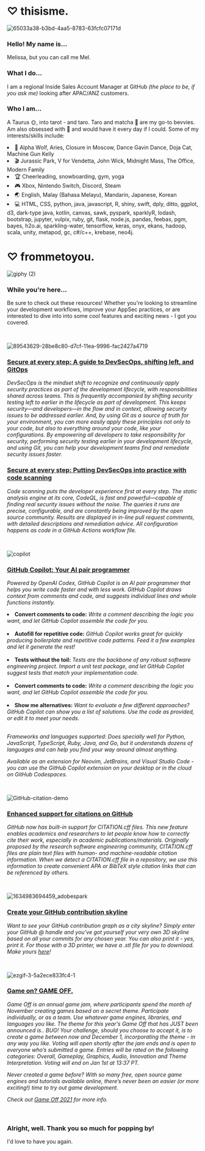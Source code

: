 # ♡ thisisme.
![65033a38-b3bd-4aa5-8783-63fcfc07171d](https://user-images.githubusercontent.com/48047079/138720997-be3c2f9d-514d-401b-9dee-5a9f9866ca44.gif)

### Hello! My name is...
Melissa, but you can call me Mel. 

### What I do... 
I am a regional Inside Sales Account Manager at GitHub <i>(the place to be, if you ask me)</i> looking after APAC/ANZ customers.

### Who I am...

A Taurus 🌞, into tarot - and taro. Taro and matcha 🍵 are my go-to bevvies. Am also obsessed with 🍣 and would have it every day if I could. Some of my interests/skills include:
<li>🎸 Alpha Wolf, Aries, Closure in Moscow, Dance Gavin Dance, Doja Cat, Machine Gun Kelly</li>
<li>🎬 Jurassic Park, V for Vendetta, John Wick, Midnight Mass, The Office, Modern Family</li>
<li>🏆 Cheerleading, snowboarding, gym, yoga</li>
<li>🎮 Xbox, Nintendo Switch, Discord, Steam</li>
<li>🌏 English, Malay (Bahasa Melayu), Mandarin, Japanese, Korean</li>
<li>💻 HTML, CSS, python, java, javascript, R, shiny, swift, dply, ditto, ggplot, d3, dark-type java, kotlin, canvas, sawk, pyspark, sparklyR, lodash, bootstrap, jupyter, vulpix, ruby, git, flask, node.js, pandas, feebas, pgm, bayes, h2o.ai, sparkling-water, tensorflow, keras, onyx, ekans, hadoop, scala, unity, metapod, gc, c#/c++, krebase, neo4j.</li>

# ♡ frommetoyou.
![giphy (2)](https://user-images.githubusercontent.com/48047079/139785348-d4dc47c3-b70b-40bc-b51c-490042f27563.gif)

### While you're here...
Be sure to check out these resources! Whether you're looking to streamline your development workflows, improve your AppSec practices, or are interested to dive into into some cool features and exciting news - I got you covered.

<br>

![89543629-28be8c80-d7cf-11ea-9996-fac2427a4719](https://user-images.githubusercontent.com/48047079/139782967-e4881fea-a305-465f-b88d-1bac84c6aa94.png)

### [Secure at every step: A guide to DevSecOps, shifting left, and GitOps](https://github.blog/2020-08-13-secure-at-every-step-a-guide-to-devsecops-shifting-left-and-gitops/) 

<i>DevSecOps is the mindset shift to recognize and continuously apply security practices as part of the development lifecycle, with responsibilities shared across teams. This is frequently accompanied by shifting security testing left to earlier in the lifecycle as part of development. This keeps security—and developers—in the flow and in context, allowing security issues to be addressed earlier. And, by using Git as a source of truth for your environment, you can more easily apply these principles not only to your code, but also to everything around your code, like your configurations. By empowering all developers to take responsibility for security, performing security testing earlier in your development lifecycle, and using Git, you can help your development teams find and remediate security issues faster.</i>

### [Secure at every step: Putting DevSecOps into practice with code scanning](https://github.blog/2020-08-27-secure-at-every-step-putting-devsecops-into-practice-with-code-scanning/)

<i>Code scanning puts the developer experience first at every step. The static analysis engine at its core, CodeQL, is fast and powerful—capable of finding real security issues without the noise. The queries it runs are precise, configurable, and are constantly being improved by the open source community. Results are displayed in in-line pull request comments, with detailed descriptions and remediation advice. All configuration happens as code in a GitHub Actions workflow file.</i>

<br>

![copilot](https://user-images.githubusercontent.com/48047079/139963509-db6fe679-7c3d-4ec4-a2c0-56b0d2b71d78.png)

### [GitHub Copilot: Your AI pair programmer](https://copilot.github.com/)

<i>Powered by OpenAI Codex, GitHub Copilot is an AI pair programmer that helps you write code faster and with less work. GitHub Copilot draws context from comments and code, and suggests individual lines and whole functions instantly.</i>

<li><b>Convert comments to code:</b> <i>Write a comment describing the logic you want, and let GitHub Copilot assemble the code for you.</i></li>
<br>
<li><b>Autofill for repetitive code:</b> <i>GitHub Copilot works great for quickly producing boilerplate and repetitive code patterns. Feed it a few examples and let it generate the rest!</i></li>
<br>
<li><b>Tests without the toil:</b> <i>Tests are the backbone of any robust software engineering project. Import a unit test package, and let GitHub Copilot suggest tests that match your implementation code.</i></li>
<br>
<li><b>Convert comments to code:</b> <i>Write a comment describing the logic you want, and let GitHub Copilot assemble the code for you.</i></li>
<br>
<li><b>Show me alternatives:</b> <i>Want to evaluate a few different approaches? GitHub Copilot can show you a list of solutions. Use the code as provided, or edit it to meet your needs.</i></li>
  
<br>

<i>Frameworks and languages supported: Does specially well for Python, JavaScript, TypeScript, Ruby, Java, and Go, but it understands dozens of languages and can help you find your way around almost anything.</i>

<i>Available as an extension for Neovim, JetBrains, and Visual Studio Code - you can use the GitHub Copilot extension on your desktop or in the cloud on GitHub Codespaces.</i>
  
<br>
  
![GitHub-citation-demo](https://user-images.githubusercontent.com/48047079/139968623-8dbee679-25ec-4bf0-b1d1-efeec1221276.gif)

### [Enhanced support for citations on GitHub](https://github.blog/2021-08-19-enhanced-support-citations-github)
  
<i>GitHub now has built-in support for CITATION.cff files. This new feature enables academics and researchers to let people know how to correctly cite their work, especially in academic publications/materials. Originally proposed by the research software engineering community, CITATION.cff files are plain text files with human- and machine-readable citation information. When we detect a CITATION.cff file in a repository, we use this information to create convenient APA or BibTeX style citation links that can be referenced by others.</i>

<br>
  
![1634983694459_adobespark](https://user-images.githubusercontent.com/48047079/139962739-7715d9aa-b4ca-4a66-b097-f2927b3f8cf8.jpeg)

### [Create your GitHub contribution skyline](https://skyline.github.com/)

<i>Want to see your GitHub contribution graph as a city skyline? Simply enter your GitHub @ handle and you've got yourself your very own 3D skyline based on all your commits for any chosen year. You can also print it - yes, print it. For those with a 3D printer, we have a .stl file for you to download. Make yours [here](https://lnkd.in/g4whEPV)!</i>

<br>

![ezgif-3-5a2ece833fc4-1](https://user-images.githubusercontent.com/48047079/139960618-b77dec6c-0d68-4c88-a49c-f7cf08cac931.gif)

### [Game on? GAME OFF.](https://github.blog/2021-11-01-game-off-2021-theme-announcement/)

<i>Game Off is an annual game jam, where participants spend the month of November creating games based on a secret theme. Participate individually, or as a team. Use whatever game engines, libraries, and languages you like. The theme for this year's Game Off that has JUST been announced is.. BUG! Your challenge, should you choose to accept it, is to create a game between now and December 1, incorporating the theme - in any way you like. Voting will open shortly after the jam ends and is open to everyone who’s submitted a game. Entries will be rated on the following categories: Overall, Gameplay, Graphics, Audio, Innovation and Theme Interpretation. Voting will end on Jan 1st at 13:37 PT.
  
Never created a game before? With so many free, open source game engines and tutorials available online, there’s never been an easier (or more exciting!) time to try out game development.

Check out [Game Off 2021](https://itch.io/jam/game-off-2021) for more info.</i>
<br>
<br>
<br>
### Alright, well. Thank you so much for popping by!
I'd love to have you again.


